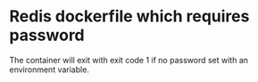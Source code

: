 # Redis dockerfile which requires password

The container will exit with exit code 1 if no password set with an environment variable.
